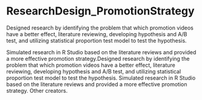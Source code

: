 # ResearchDesign_PromotionStrategy
Designed research by identifying the problem that which promotion videos have a better effect, literature reviewing, developing hypothesis and A/B test, and utilizing statistical proportion test model to test the hypothesis.

Simulated research in R Studio based on the literature reviews and provided a more effective promotion strategy.Designed research by identifying the problem that which promotion videos have a better effect, literature reviewing, developing hypothesis and A/B test, and utilizing statistical proportion test model to test the hypothesis. Simulated research in R Studio based on the literature reviews and provided a more effective promotion strategy.
Other creators.
